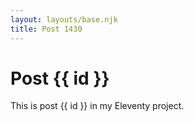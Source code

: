 ```yaml
---
layout: layouts/base.njk
title: Post 1430
---
```


# Post {{ id }}

This is post {{ id }} in my Eleventy project.

